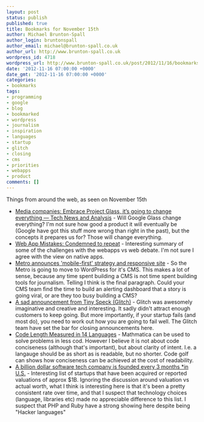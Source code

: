 ```yaml
---
layout: post
status: publish
published: true
title: Bookmarks for November 15th
author: Michael Brunton-Spall
author_login: bruntonspall
author_email: michael@brunton-spall.co.uk
author_url: http://www.brunton-spall.co.uk
wordpress_id: 4718
wordpress_url: http://www.brunton-spall.co.uk/post/2012/11/16/bookmarks-for-november-15th/
date: '2012-11-16 07:00:00 +0000'
date_gmt: '2012-11-16 07:00:00 +0000'
categories:
- bookmarks
tags:
- programming
- google
- blog
- bookmarked
- wordpress
- journalism
- inspiration
- languages
- startup
- glitch
- closing
- cms
- priorities
- webapps
- product
comments: []
---
```

<p>Things from around the web, as seen on November 15th</p>
<ul>
<li><a href="http://gigaom.com/2012/11/15/media-companies-better-embrace-project-glass-because-its-going-to-change-everything/">Media companies: Embrace Project Glass, it&rsquo;s going to change everything &mdash; Tech News and Analysis</a> - Will Google Glass change everything? I&#039;m not sure how good a product it will eventually be (Google have got this stuff more wrong than right in the past), but the concepts it prepares us for? Those will change everything.</li>
<li><a href="http://pocket.co/shaP5">Web App Mistakes: Condemned to repeat</a> - Interesting summary of some of the challenges with the webapps vs web debate. I&#039;m not sure I agree with the view on native apps.</li>
<li><a href="http://www.journalism.co.uk/news/metro-announces-mobile-first-strategy-and-responsive-site/s2/a551190/">Metro announces 'mobile-first' strategy and responsive site</a> - So the Metro is going to move to WordPress for it&#039;s CMS.  This makes a lot of sense, because any time spent building a CMS is not time spent building tools for journalism.  Telling I think is the final paragraph.  Could your CMS team find the time to build an alerting dashboard that a story is going viral, or are they too busy building a CMS?</li>
<li><a href="http://www.glitch.com/closing/">A sad announcement from Tiny Speck (Glitch)</a> - Glitch was awesomely imaginative and creative and interesting. It sadly didn&#039;t attract enough customers to keep going.  But more importantly, if your startup fails (and most do), you need to work out how you are going to fail well.  The Glitch team have set the bar for closing announcements here.</li>
<li><a href="http://blog.wolfram.com/2012/11/14/code-length-measured-in-14-languages/">Code Length Measured in 14 Languages</a> - Mathmatica can be used to solve problems in less cod. However I believe it is not about code conciseness (although that&#039;s important), but about clarity of intent.  I.e. a langauge should be as short as is readable, but no shorter.  Code golf can shows how conciseness can be achieved at the cost of readability.</li>
<li><a href="http://blog.minming.net/post/35553963889/a-billion-dollar-software-tech-company-is-founded-every">A billion dollar software tech company is founded every 3 months *in U.S.</a> - Interesting list of startups that have been acquired or reported valuations of approx $1B. Ignoring the discussion around valuation vs actual worth, what I think is interesting here is that it&#039;s been a pretty consistent rate over time, and that I suspect that technology choices (language, libraries etc) made no appreciable difference to this list.  I suspect that PHP and Ruby have a strong showing here despite being &quot;Hacker languages&quot;</li>
</ul>
